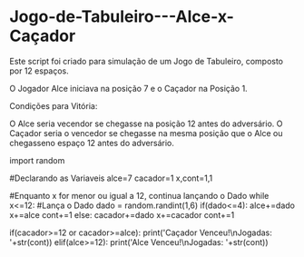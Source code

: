 # Jogo-de-Tabuleiro---Alce-x-Caçador

Este script foi criado para simulação de um Jogo de Tabuleiro, composto por 12 espaços. 

O Jogador Alce iniciava na posição 7 e o Caçador na Posição 1.  

Condições para Vitória:  

O Alce seria vecendor se chegasse na posição 12 antes do adversário. O Caçador seria o vencedor se chegasse na mesma posição que o Alce ou chegasseno espaço 12 antes do adversário.


import random

#Declarando as Variaveis 
alce=7
cacador=1
x,cont=1,1

#Enquanto x for menor ou igual a 12, continua lançando o Dado
while x<=12:
    #Lança o Dado
    dado = random.randint(1,6)
    if(dado<=4):
        alce+=dado
        x+=alce
        cont+=1
    else:
        cacador+=dado
        x+=cacador
        cont+=1

if(cacador>=12 or cacador>=alce):
    print('Caçador Venceu!\nJogadas: '+str(cont))
elif(alce>=12):
    print('Alce Venceu!\nJogadas: '+str(cont))

